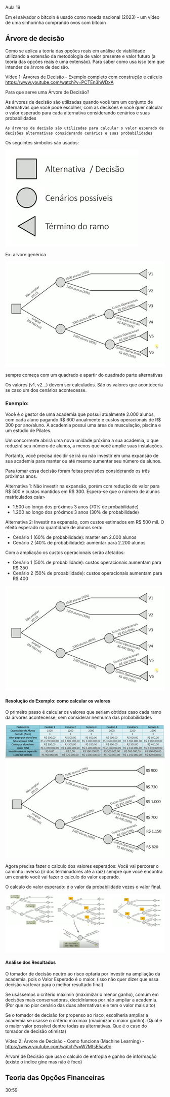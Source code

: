 Aula 19

Em el salvador o bitcoin é usado como moeda nacional (2023) - um vídeo de uma sinhorinha comprando ovos com bitcoin

## Árvore de decisão 

Como se aplica a teoria das opções reais em análise de viabilidade utilizando a extensão da metodologia de valor presente e valor futuro (a teoria das opções reais é uma extensão). Para saber como usa isso tem que intender de árvore de decisão.

Vídeo 1: Árvores de Decisão - Exemplo completo com construção e cálculo https://www.youtube.com/watch?v=PCTEn3hWDxA

Para que serve uma Árvore de Decisão?

As árvores de decisão são utilizadas quando você tem um conjunto de alternativas que você pode escolher, com as decisões e você quer calcular o valor esperado para cada alternativa considerando cenários e suas probabilidades

```
As árvores de decisão são utilizadas para calcular o valor esperado de decisões alternativas considerando cenários e suas probabilidades
```

Os seguintes símbolos são usados:

<img src=".assets/simbologia.jpg">

Ex: arvore genérica

<img src=".assets/arv_gen.jpg">


sempre começa com um quadrado e apartir do quadrado parte alternativas

Os valores (v1, v2...) devem ser calculados. São os valores que aconteceria se caso um dos cenários acontecesse.

### Exemplo:

Você é o gestor de uma academia que possui atualmente 2.000 alunos, com cada aluno pagando R$ 600 anualmente e custos operacionais de R$ 300 por ano/aluno. A academia possui uma área de musculação, piscina e um estúdio de Pilates.

Um concorrente abrirá uma nova unidade próxima a sua academia, o que reduzirá seu número de alunos, a menos que você amplie suas instalações.

Portanto, você precisa decidir se irá ou não investir em uma expansão de sua academia para manter ou até mesmo aumentar seu número de alunos.

Para tomar essa decisão foram feitas previsões considerando os três próximos anos.


Alternativa 1: Não investir na expansão, porém com redução do valor para R$ 500 e custos mantidos em R$ 300. Espera-se que o número de alunos matriculados caia>

- 1.500 ao longo dos próximos 3 anos (70% de probabilidade)
- 1.200 ao longo dos próximos 3 anos (30% de probabilidade)

Alternativa 2: Investir na expansão, com custos estimados em R$ 500 mil. O efeito esperado na quantidade de alunos será:

- Cenário 1 (60% de probabilidade): manter em 2.000 alunos
- Cenário 2 (40% de probabilidade): aumentar para 2.200 alunos

Com a ampliação os custos operacionais serão afetados:

- Cenário 1 (50% de probabilidade): custos operacionais aumentam para R$ 350
- Cenário 2 (50% de probabilidade): custos operacionais aumentam para R$ 400

<img src=".assets/ex1_arv.jpg">

#### Resolução do Exemplo: como calcular os valores

O primeiro passo é calcular os valores que seriam obtidos caso cada ramo da árvores acontecesse,  sem considerar nenhuma das probabilidades

<img src=".assets/tab.jpg">

<img src=".assets/reso1.jpg">

Agora precisa fazer o calculo dos valores esperados: Você vai percorer o caminho inverso (ir dos terminadores até a raíz) sempre que você encontra um cenário você vai fazer o calculo do valor esperado.

O calculo do valor esperado: é o valor da probabilidade vezes o valor final.

<img src=".assets/valor_esperado.jpg">

#### Análise dos Resultados

O tomador de decisão neutro ao risco optaria por investir na ampliação da academia, pois o Valor Esperado é o maior. (isso não quer dizer que essa decisão vai levar para o melhor resultado final)

Se usássemos o critério maximin (maximizar o menor ganho), comum em decisões mais conservadoras, decidiríamos por não ampliar a academia. (Por que no pior cenário das duas alternativas ele tem o valor mais alto)

Se o tomador de decisão for propenso ao risco, escolheria ampliar a academia se usasse o critério maximax (maximizar o maior ganho). (Qual é o maior valor possível dentre todas as alternativas. Que é o caso do tomador de decisão otimista)

Vídeo 2: Árvore de Decisão - Como funciona (Machine Learning) - https://www.youtube.com/watch?v=W7MfsE5av0c

Árvore de Decisão que usa o calculo de entropia e ganho de informação (existe o indice gine mas não é foco)

## Teoria das Opções Financeiras

30:59



